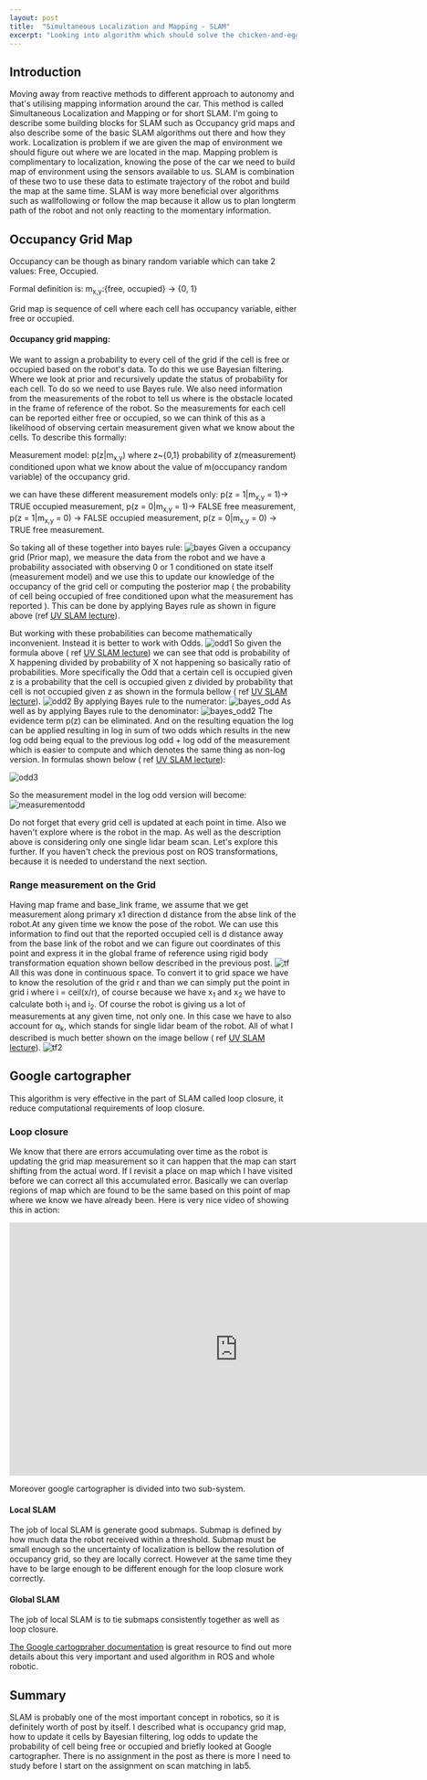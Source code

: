 ```yaml
---
layout: post
title:  "Simultaneous Localization and Mapping - SLAM"
excerpt: "Looking into algorithm which should solve the chicken-and-egg problem of an autonomous agent localising itself in an unknown environment while mapping this environment at the same time."
---
```

## Introduction
Moving away from reactive methods to different approach to autonomy and that's utilising mapping information around the car. This method is called Simultaneous Localization and Mapping or for short SLAM. I'm going to describe some building blocks for SLAM such as Occupancy grid maps and also describe some of the basic SLAM algorithms out there and how they work. Localization is problem if we are given the map of environment we should figure out where we are located in the map. Mapping problem is complimentary to localization, knowing the pose of the car we need to build map of environment using the sensors available to us. SLAM is combination of these two to use these data to estimate trajectory of the robot and build the map at the same time. SLAM is way more beneficial over algorithms such as wallfollowing or follow the map because it allow us to plan longterm path of the robot and not only reacting to the momentary information.

## Occupancy Grid Map
Occupancy can be though as binary random variable which can take 2 values: Free, Occupied.

Formal definition is:
m<sub>x,y</sub>:{free, occupied} -> {0, 1}

Grid map is sequence of cell where each cell has occupancy variable, either free or occupied.

#### Occupancy grid mapping:
We want to assign a probability to every cell of the grid if the cell is free or occupied based on the robot's data. To do this we use Bayesian filtering. Where we look at prior and recursively update the status of probability for each cell. To do so we need to use Bayes rule. We also need information from the measurements of the robot to tell us where is the obstacle located in the frame of reference of the robot. So the measurements for each cell can be reported either free or occupied, so we can think of this as a likelihood of observing certain measurement given what we know about the cells. To describe this formally:

Measurement model:
p(z|m<sub>x,y</sub>) where z~{0,1}
probability of z(measurement) conditioned upon what we know about the value of m(occupancy random variable) of the occupancy grid.

we can have these different measurement models only:
p(z = 1|m<sub>x,y</sub> = 1)-> TRUE occupied measurement,
p(z = 0|m<sub>x,y</sub> = 1)-> FALSE free measurement,
p(z = 1|m<sub>x,y</sub> = 0)  -> FALSE occupied measurement,
p(z = 0|m<sub>x,y</sub> = 0)  -> TRUE free measurement.

So taking all of these together into bayes rule:
![bayes](/assets/bayes.png)
Given a occupancy grid (Prior map), we measure the data from the robot and we have a probability associated with observing 0 or 1 conditioned on state itself (measurement model) and we use this to update our knowledge of the occupancy of the grid cell or computing the posterior map ( the probability of cell being occupied of free conditioned upon what the measurement has reported ). This can be done by applying Bayes rule as shown in figure above (ref [UV SLAM lecture](https://linklab-uva.github.io/autonomousracing/assets/files/SLAM.pdf)).

But working with these probabilities can become mathematically inconvenient. Instead it is better to work with Odds.
![odd1](/assets/odd1.png)
So given the formula above ( ref [UV SLAM lecture](https://linklab-uva.github.io/autonomousracing/assets/files/SLAM.pdf )) we can see that odd is probability of X happening divided by probability of X not happening so basically ratio of probabilities.
More specifically the Odd that a certain cell is occupied given z is a probability that the cell is occupied given z divided by probability that cell is not occupied given z as shown in the formula bellow ( ref [UV SLAM lecture](https://linklab-uva.github.io/autonomousracing/assets/files/SLAM.pdf )).
![odd2](/assets/odd2.png)
By applying Bayes rule to the numerator:
![bayes_odd](/assets/bayes_odd.png)
As well as by applying Bayes rule to the denominator:
![bayes_odd2](/assets/bayes_odd2.png)
The evidence term p(z) can be eliminated. And on the resulting equation the log can be applied resulting in log in sum of two odds which results in the new log odd being equal to the previous log odd + log odd of the measurement which is easier to compute and which denotes the same thing as non-log version. In formulas shown below ( ref [UV SLAM lecture](https://linklab-uva.github.io/autonomousracing/assets/files/SLAM.pdf )):

![odd3](/assets/odd3.png)

So the measurement model in the log odd version will become:
![measurementodd](/assets/measurementodd.png)

Do not forget that every grid cell is updated at each point in time. Also we haven't explore where is the robot in the map. As well as the description above is considering only one single lidar beam scan. Let's explore this further. If you haven't check the previous post on ROS transformations, because it is needed to understand the next section.

### Range measurement on the Grid
Having map frame and base_link frame, we assume that we get measurement along primary x1 direction d distance from the abse link of the robot.At any given time we know the pose of the robot. We can use this information to find out that the reported occupied cell is d distance away from the base link of the robot and we can figure out coordinates of this point and express it in the global frame of reference using rigid body transformation equation shown bellow described in the previous post.
![tf](/assets/tf.png)
All this was done in continuous space. To convert it to grid space we have to know the resolution of the grid r and than we can  simply put the point in grid i where i = ceil(x/r), of course because we have x<sub>1</sub> and x<sub>2</sub> we have to calculate both i<sub>1</sub> and i<sub>2</sub>. Of course the robot is giving us a lot of measurements at any given time, not only one. In this case we have to also account for &alpha;<sub>k</sub>, which stands for single lidar beam of the robot. All of what I described is much better shown on the image bellow ( ref [UV SLAM lecture](https://linklab-uva.github.io/autonomousracing/assets/files/SLAM.pdf )).
![tf2](/assets/tf2.png)

## Google cartographer
This algorithm is very effective in the part of SLAM called loop closure, it reduce computational requirements of loop closure.

### Loop closure
We know that there are errors accumulating over time as the robot is updating the grid map measurement so it can happen that the map can start shifting from the actual word. If I revisit a place on map which I have visited before we can correct all this accumulated error. Basically we can overlap regions of map which are found to be the same based on this point of map where we know we have already been. Here is very nice video of showing this in action:
<iframe width="800" height="443" src="https://www.youtube.com/embed/-EQAJOoRqEQ" frameborder="0" allow="accelerometer; autoplay; clipboard-write; encrypted-media; gyroscope; picture-in-picture" allowfullscreen></iframe>

Moreover google cartographer is divided into two sub-system.

#### Local SLAM
The job of local SLAM is generate good submaps. Submap is defined by how much data the robot received within a threshold. Submap must be small enough so the uncertainty of localization  is bellow the resolution of occupancy grid, so they are locally correct. However at the same time they have to be large enough to be different enough for the loop closure work correctly.

#### Global SLAM
The job of local SLAM is to tie submaps consistently together as well as loop closure.

[The Google cartogpraher documentation](https://google-cartographer.readthedocs.io/en/latest/) is great resource to find out more details about this very important and used algorithm in ROS and whole robotic.

## Summary
SLAM is probably one of the most important concept in robotics, so it is definitely worth of post by itself. I described what is occupancy grid map, how to update it cells by Bayesian filtering, log odds to update the probability of cell being free or occupied and briefly looked at Google cartographer. There is no assignment in the post as there is more I need to study before I start on the assignment on scan matching in lab5.  
